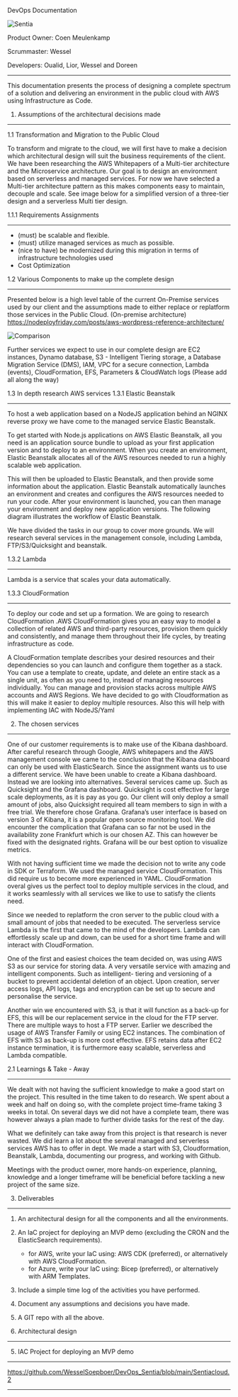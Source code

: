 DevOps Documentation
 
![Sentia](https://user-images.githubusercontent.com/84912024/127134412-9c7cb214-cca3-43cb-87f6-94a0f99f334c.jpg)

Product Owner: Coen Meulenkamp

Scrummaster: Wessel

Developers: Oualid, Lior, Wessel and Doreen

________________
This documentation presents the process of designing a complete spectrum of a solution and delivering an environment in the public cloud with AWS using Infrastructure as Code. 

1. Assumptions of the architectural decisions made 
________________
1.1 Transformation and Migration to the Public Cloud


To transform and migrate to the cloud, we will first have to make a decision which architectural design will suit the business requirements of the client. We have been researching the AWS Whitepapers of a Multi-tier architecture and the Microservice architecture. Our goal is to design an environment based on serverless and managed services. For now we have selected a Multi-tier architecture pattern as this makes components easy to maintain, decouple and scale. See image below for a simplified version of a three-tier design and a serverless Multi tier design.
  
1.1.1 Requirements Assignments

________________


* (must) be scalable and flexible.
* (must) utilize managed services as much as possible.
* (nice to have) be modernized during this migration in terms of infrastructure technologies used
* Cost Optimization

1.2 Various Components to make up the complete design

________________

Presented below is a high level table of the current On-Premise services used by our client and the assumptions made to either replace or replatform those services in the Public Cloud.  (On-premise architecture) https://nodeployfriday.com/posts/aws-wordpress-reference-architecture/


![Comparison](https://user-images.githubusercontent.com/84912024/129004252-186d5423-12e2-46d7-a6cd-e7ff359437b9.jpg)

Further services we expect to use in our complete design  are EC2 instances, Dynamo database, S3 - Intelligent Tiering storage, a Database Migration Service (DMS), IAM, VPC for a secure connection, Lambda (events), CloudFormation, EFS, Parameters & CloudWatch logs (Please add all along the way)

1.3 In depth research AWS services 
1.3.1 Elastic Beanstalk

________________
To host a web application based on a NodeJS application behind an NGINX reverse proxy we have come to the managed service Elastic Beanstalk.


To get started with Node.js applications on AWS Elastic Beanstalk, all you need is an application source bundle to upload as your first application version and to deploy to an environment. When you create an environment, Elastic Beanstalk allocates all of the AWS resources needed to run a highly scalable web application.


This will then be uploaded to Elastic Beanstalk, and then provide some information about the application. Elastic Beanstalk automatically launches an environment and creates and configures the AWS resources needed to run your code. After your environment is launched, you can then manage your environment and deploy new application versions. The following diagram illustrates the workflow of Elastic Beanstalk.

We have divided the tasks in our group to cover more grounds. We will research several services in the management console, including Lambda, FTP/S3/Quicksight and beanstalk. 


1.3.2 Lambda

________________
Lambda is a service that scales your data automatically.
  

1.3.3 CloudFormation

________________
To deploy our code and set up a formation. We are going to research CloudFormation .AWS CloudFormation gives you an easy way to model a collection of related AWS and third-party resources, provision them quickly and consistently, and manage them throughout their life cycles, by treating infrastructure as code. 


A CloudFormation template describes your desired resources and their dependencies so you can launch and configure them together as a stack. You can use a template to create, update, and delete an entire stack as a single unit, as often as you need to, instead of managing resources individually. You can manage and provision stacks across multiple AWS accounts and AWS Regions. We have decided to go with Cloudformation as this will make it easier to deploy multiple resources. Also this will help with implementing IAC with NodeJS/Yaml

2. The chosen services

________________

One of our customer requirements is to make use of the Kibana dashboard. After careful research through Google, AWS whitepapers and the AWS management console we came to the conclusion that the Kibana dashboard can only be used with ElasticSearch. Since the assignment wants us to use a different service. We have been unable to create a Kibana dashboard. Instead we are looking into alternatives. Several services came up. Such as Quicksight and the Grafana dashboard. Quicksight is cost effective for large scale deployments, as it is pay as you go. Our client will only deploy a small amount of jobs, also Quicksight required all team members to sign in with a free trial. We therefore chose Grafana. Grafana’s user interface is based on version 3 of Kibana, it is a popular open source monitoring tool. We did encounter the complication that Grafana can so far not be used in the availability zone Frankfurt which is our chosen AZ. This can however be fixed with the designated rights. Grafana will be our best option to visualize metrics. 


With not having sufficient time we made the decision not to write any code in SDK or Terraform. We used the managed service CloudFormation. This did require us to become more experienced in YAML. CloudFormation overal gives us the perfect tool to deploy multiple services in the cloud, and it works seamlessly with all services we like to use to satisfy the clients need. 


Since we needed to replatform the cron server to the public cloud with a small amount of jobs that needed to be executed. The serverless service Lambda is the first that came to the mind of the developers. Lambda can effortlessly scale up and down, can be used for a short time frame and will interact with CloudFormation.  


One of the first and easiest choices the team decided on, was using AWS S3 as our service for storing data. A very versatile service with amazing and intelligent components. Such as intelligent- tiering and versioning of a bucket to prevent accidental deletion of an object. Upon creation, server access logs, API logs, tags and encryption can be set up  to secure and personalise the service. 


Another win we encountered with S3, is that it will function as a back-up for EFS, this will be our replacement service in the cloud for the FTP server. There are multiple ways to host a FTP server. Earlier we described the usage of AWS Transfer Family or using EC2 instances. The combination of EFS with S3 as back-up is more cost effective. EFS retains data after EC2 instance termination, it is furthermore easy scalable, serverless and Lambda compatible. 


2.1 Learnings & Take - Away

________________

We dealt with not having the sufficient knowledge to make a good start on the project. This resulted in the time taken to do research. We spent about a week and half on doing so, with the complete project time-frame taking 3 weeks in total. On several days we did not have a complete team, there was however always a plan made to further divide tasks for the rest of the day.  


What we definitely can take away from this project is that research is never wasted. We did learn a lot about the several managed and serverless services AWS has to offer in dept. We made a start with S3, Cloudformation, Beanstalk, Lambda, documenting our progress, and working with Github. 


Meetings with the product owner, more hands-on experience, planning, knowledge and a longer timeframe will be beneficial before tackling a new project of the same size. 

3. Deliverables
________________
1. An architectural design for all the components and all the environments.
2. An IaC project for deploying an MVP demo (excluding the CRON and the ElasticSearch requirements).
   * for AWS, write your IaC using: AWS CDK (preferred), or alternatively with AWS CloudFormation.
   * for Azure, write your IaC using: Bicep (preferred), or alternatively with ARM Templates.
3. Include a simple time log of the activities you have performed.
4. Document any assumptions and decisions you have made.
5. A GIT repo with all the above.
 

4. Architectural design
________________

5. IAC Project for deploying an MVP demo
________________

https://github.com/WesselSoepboer/DevOps_Sentia/blob/main/Sentiacloud.2
________________




















  
